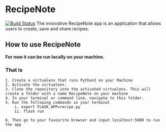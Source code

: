 # RecipeNote

[![Build Status](https://travis-ci.org/probuse/RecipeNote.svg?branch=development)](https://travis-ci.org/probuse/RecipeNote)
The innovative RecipeNote app is an application that allows users to create, save and share recipes.

## How to use RecipeNote
**For now it can be run locally on your machine.**
### That is 
    1. Create a virtualenv that runs Python3 on your Machine
    2. Activate the virtualenv.
    3. Clone the repository into the activated virtualenv. This will create a folder with a name RecipeNote on your machine
    4. In your terminal or command line, navigate to this folder.
    5. Run the following commands in your terminal 
        i. export FLASK_APP=recipe.py
        ii. flask run
    
    6. Then go to your favourite browser and input localhost:5000 to run the app
    

